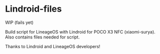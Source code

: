 # Lindroid-files
WIP (fails yet)

Build script for LineageOS with Lindroid for POCO X3 NFC (xiaomi-surya). Also contains files needed for script.

Thanks to Lindroid and LineageOS developers!
